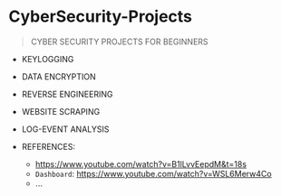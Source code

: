 # CyberSecurity-Projects

> CYBER SECURITY PROJECTS FOR BEGINNERS

- KEYLOGGING

- DATA ENCRYPTION

- REVERSE ENGINEERING 

- WEBSITE SCRAPING

- LOG-EVENT ANALYSIS 

- REFERENCES:
  * https://www.youtube.com/watch?v=B1lLvvEepdM&t=18s
  * `Dashboard`: https://www.youtube.com/watch?v=WSL6Merw4Co
  * ...
